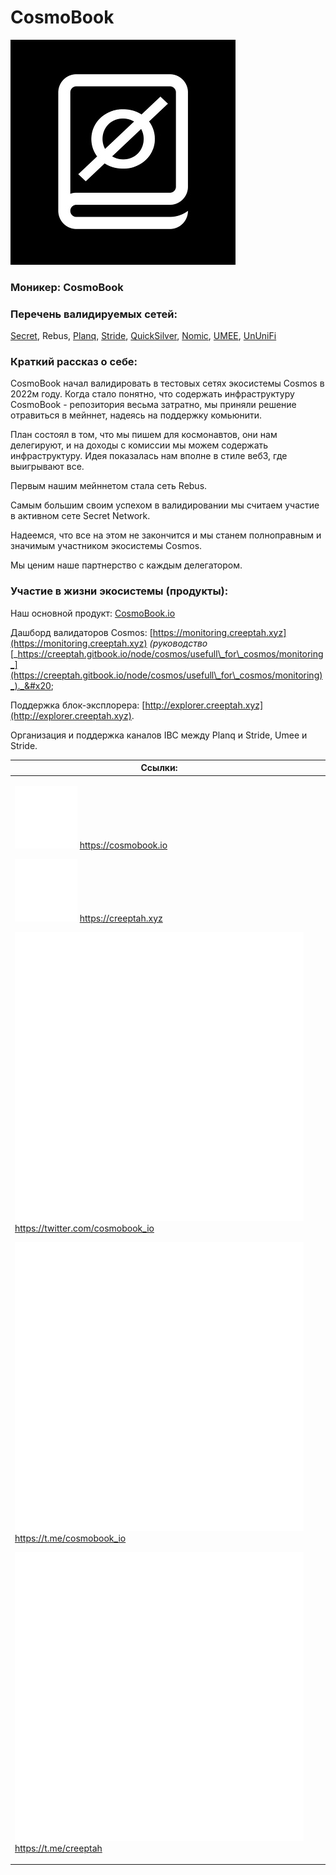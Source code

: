 # CosmoBook

<img src="../../.gitbook/assets/image (15).png" alt="" data-size="original">

### **Моникер: CosmoBook**

### **Перечень валидируемых сетей:**

[Secret](../../cosmobook/secret-network.md), Rebus, [Planq](../../upcoming-projects/planq.md), [Stride](../../readme/stride.md), [QuickSilver](../../readme/quicksilver.md), [Nomic](../../cosmobook/nomic.md), [UMEE](../../readme/umee.md), [UnUniFi](../../upcoming-projects/ununifi-protocol.md)

### **Краткий рассказ о себе:**

CosmoBook начал валидировать в тестовых сетях экосистемы Cosmos в 2022м году. Когда стало понятно, что содержать инфраструктуру CosmoBook - репозитория весьма затратно, мы приняли решение отравиться в мейннет, надеясь на поддержку комьюнити.&#x20;

План состоял в том, что мы пишем для космонавтов, они нам делегируют, и на доходы с комиссии мы можем содержать инфраструктуру. Идея показалась нам вполне в стиле веб3, где выигрывают все.

Первым нашим мейннетом стала сеть Rebus.&#x20;

Самым большим своим успехом в валидировании мы считаем участие в активном сете Secret Network.

Надеемся, что все на этом не закончится и мы станем полноправным и значимым участником экосистемы Cosmos.

Мы ценим наше партнерство с каждым делегатором.

### **Участие в жизни экосистемы (продукты):**

Наш основной продукт: [CosmoBook.io](https://cosmobook.io)

Дашборд валидаторов Cosmos: [https://monitoring.creeptah.xyz](https://monitoring.creeptah.xyz) _(руководство_ [_https://creeptah.gitbook.io/node/cosmos/usefull\_for\_cosmos/monitoring_](https://creeptah.gitbook.io/node/cosmos/usefull\_for\_cosmos/monitoring)_)._&#x20;

Поддержка блок-эксплорера: [http://explorer.creeptah.xyz](http://explorer.creeptah.xyz).

Организация и поддержка каналов IBC между Planq и Stride, Umee и Stride.

<table><thead><tr><th>Ссылки:</th><th data-hidden></th><th data-hidden></th></tr></thead><tbody><tr><td><p><img src="../../.gitbook/assets/icons8-интернет-100 (6).png" alt="" data-size="line"> <a href="https://cosmobook.io">https://cosmobook.io</a> </p><p><img src="../../.gitbook/assets/icons8-интернет-100 (5).png" alt="" data-size="line"> <a href="https://creeptah.xyz">https://creeptah.xyz</a> </p><p><img src="../../.gitbook/assets/icons8-твиттер-500.png" alt="" data-size="line"> <a href="https://twitter.com/cosmobook_io">https://twitter.com/cosmobook_io</a> </p><p><img src="../../.gitbook/assets/icons8-телеграмма-app-480 (2).png" alt="" data-size="line"> <a href="https://t.me/cosmobook_io">https://t.me/cosmobook_io</a> </p><p><img src="../../.gitbook/assets/icons8-телеграмма-app-480.png" alt="" data-size="line"> <a href="https://t.me/creeptah">https://t.me/creeptah</a></p></td><td></td><td></td></tr></tbody></table>

